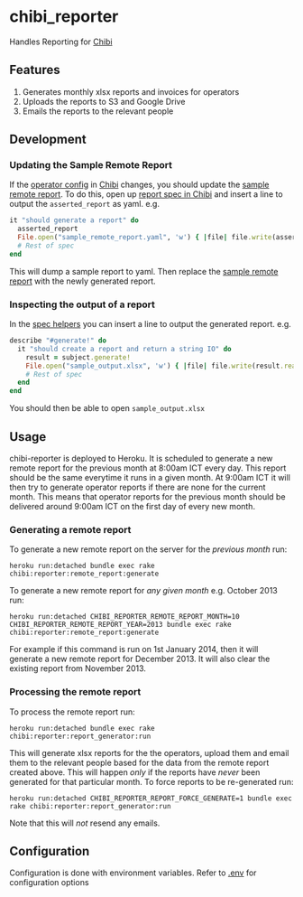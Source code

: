 # chibi_reporter

Handles Reporting for [Chibi](https://github.com/dwilkie/chibi)

## Features

1. Generates monthly xlsx reports and invoices for operators
2. Uploads the reports to S3 and Google Drive
3. Emails the reports to the relevant people

## Development

### Updating the Sample Remote Report

If the [operator config](https://github.com/dwilkie/chibi/blob/master/config/custom_operators.yaml) in [Chibi](https://github.com/dwilkie/chibi) changes, you should update the [sample remote report](https://github.com/dwilkie/chibi-reporter/blob/master/spec/support/sample_remote_report.yaml). To do this, open up [report spec in Chibi](https://github.com/dwilkie/chibi/blob/master/spec/models/report_spec.rb#L207) and insert a line to output the `asserted_report` as yaml. e.g.

```ruby
it "should generate a report" do
  asserted_report
  File.open("sample_remote_report.yaml", 'w') { |file| file.write(asserted_report.to_yaml) }
  # Rest of spec
end
```

This will dump a sample report to yaml. Then replace the [sample remote report](https://github.com/dwilkie/chibi-reporter/blob/master/spec/support/sample_remote_report.yaml) with the newly generated report.

### Inspecting the output of a report

In the [spec helpers](https://github.com/dwilkie/chibi-reporter/blob/master/spec/support/chibi_reporter_spec_helpers.rb#L345) you can insert a line to output the generated report. e.g.

```ruby
describe "#generate!" do
  it "should create a report and return a string IO" do
    result = subject.generate!
    File.open("sample_output.xlsx", 'w') { |file| file.write(result.read) }
    # Rest of spec
  end
end
```

You should then be able to open `sample_output.xlsx`

## Usage

chibi-reporter is deployed to Heroku. It is scheduled to generate a new remote report for the previous month at 8:00am ICT every day. This report should be the same everytime it runs in a given month. At 9:00am ICT it will then try to generate operator reports if there are none for the current month. This means that operator reports for the previous month should be delivered around 9:00am ICT on the first day of every new month.

### Generating a remote report

To generate a new remote report on the server for the *previous month* run:

```shell
heroku run:detached bundle exec rake chibi:reporter:remote_report:generate
```

To generate a new remote report for *any given month* e.g. October 2013 run:

```shell
heroku run:detached CHIBI_REPORTER_REMOTE_REPORT_MONTH=10 CHIBI_REPORTER_REMOTE_REPORT_YEAR=2013 bundle exec rake chibi:reporter:remote_report:generate
```

For example if this command is run on 1st January 2014, then it will generate a new remote report for December 2013. It will also clear the existing report from November 2013.

### Processing the remote report

To process the remote report run:

```shell
heroku run:detached bundle exec rake chibi:reporter:report_generator:run
```

This will generate xlsx reports for the the operators, upload them and email them to the relevant people based for the data from the remote report created above. This will happen *only* if the reports have *never* been generated for that particular month. To force reports to be re-generated run:

```shell
heroku run:detached CHIBI_REPORTER_REPORT_FORCE_GENERATE=1 bundle exec rake chibi:reporter:report_generator:run
```

Note that this will *not* resend any emails.

## Configuration

Configuration is done with environment variables. Refer to [.env](https://github.com/dwilkie/chibi-reporter/blob/master/.env) for configuration options
